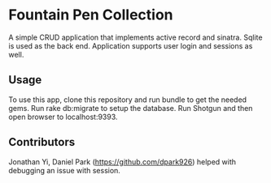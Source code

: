 # Fountain Pen Collection

A simple CRUD application that implements active record and sinatra.
Sqlite is used as the back end.
Application supports user login and sessions as well.

## Usage

To use this app, clone this repository and run bundle to get the needed gems.
Run rake db:migrate to setup the database.
Run Shotgun and then open browser to localhost:9393.


## Contributors

Jonathan Yi,
Daniel Park (https://github.com/dpark926) helped with debugging an issue with session.
